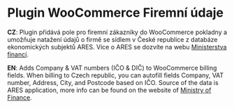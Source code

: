 # Plugin WooCommerce Firemní údaje

**CZ**: Plugin přidává pole pro firemní zákazníky do WooCommerce pokladny a umožňuje natažení údajů o firmě se sídlem v České republice z databáze ekonomických subjektů ARES. Více o ARES se dozvíte na webu [Ministerstva financí](http://wwwinfo.mfcr.cz/ares/). 

**EN**: Adds Company & VAT numbers (IČO & DIČ) to WooCommerce billing fields. When billing to Czech republic, you can autofill fields Company, VAT number, Address, City, and Postcode based on IČO. Source of the data is ARES application, more info can be found on the website of [Ministry of Finance](http://wwwinfo.mfcr.cz/ares/ares.html.en).



